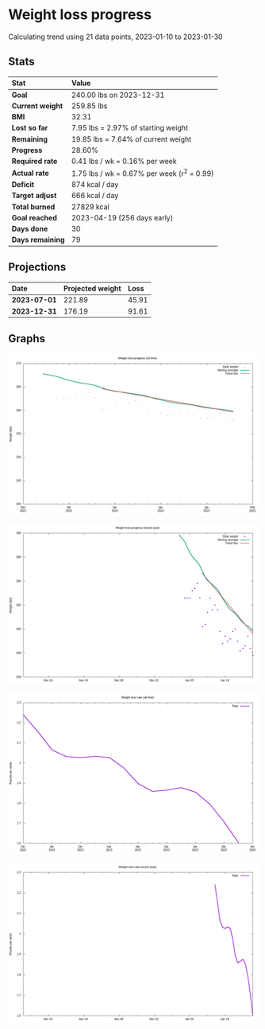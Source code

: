 # Weight loss progress

Calculating trend using 21 data points, 2023-01-10 to 2023-01-30

## Stats

Stat|Value
:-|:-
**Goal**|240.00 lbs on 2023-12-31
**Current weight**|259.85 lbs
**BMI**|32.31
**Lost so far**|7.95 lbs =  2.97% of starting weight
**Remaining**|19.85 lbs =  7.64% of current  weight
**Progress**|28.60%
**Required rate**|0.41 lbs / wk = 0.16% per week
**Actual rate**|1.75 lbs / wk = 0.67% per week  (r<sup>2</sup> = 0.99)
**Deficit**|874 kcal / day
**Target adjust**|666 kcal / day
**Total burned**|27829 kcal
**Goal reached**|2023-04-19 (256 days early)
**Days done**|30
**Days remaining**|79

## Projections

Date|Projected weight|Loss
:-|:-|:-
**2023-07-01**|221.89|45.91
**2023-12-31**|176.19|91.61

## Graphs

![](weight-graph-alltime.png)

![](weight-graph-recent.png)

![](rate-graph-alltime.png)

![](rate-graph-recent.png)
